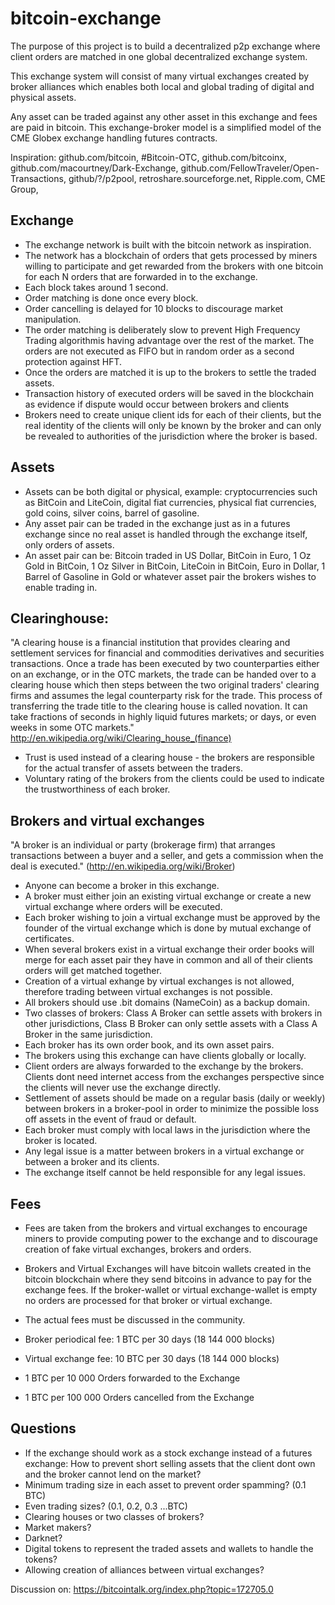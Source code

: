 bitcoin-exchange
================
The purpose of this project is to build a decentralized p2p exchange where client orders are matched in one global decentralized exchange system.

This exchange system will consist of many virtual exchanges created by broker alliances which enables both local and global trading of digital and physical assets.

Any asset can be traded against any other asset in this exchange and fees are paid in bitcoin.
This exchange-broker model is a simplified model of the CME Globex exchange handling futures contracts.

Inspiration: github.com/bitcoin, #Bitcoin-OTC, github.com/bitcoinx, github.com/macourtney/Dark-Exchange, github.com/FellowTraveler/Open-Transactions, github/?/p2pool, 
retroshare.sourceforge.net, Ripple.com, CME Group, 


## Exchange
* The exchange network is built with the bitcoin network as inspiration. 
* The network has a blockchain of orders that gets processed by miners willing to participate and get rewarded 
from the brokers with one bitcoin for each N orders that are forwarded in to the exchange. 
* Each block takes around 1 second.
* Order matching is done once every block. 
* Order cancelling is delayed for 10 blocks to discourage market manipulation.
* The order matching is deliberately slow to prevent High Frequency Trading algorithmis having advantage over the rest of the market. The orders are not executed as FIFO but in random order as a second protection against HFT. 
* Once the orders are matched it is up to the brokers to settle the traded assets.
* Transaction history of executed orders will be saved in the blockchain as evidence if dispute would occur between brokers and clients
* Brokers need to create unique client ids for each of their clients, but the real identity of the clients will only be known by the broker and can only be revealed to authorities of the jurisdiction where the broker is based.

## Assets
* Assets can be both digital or physical, example: cryptocurrencies such as BitCoin and LiteCoin, digital fiat currencies, physical fiat currencies, gold coins, silver coins, barrel of gasoline.
* Any asset pair can be traded in the exchange just as in a futures exchange since no real asset is handled through the exchange itself, only orders of assets. 
* An asset pair can be: Bitcoin traded in US Dollar, BitCoin in Euro, 1 Oz Gold in BitCoin, 1 Oz Silver in BitCoin, LiteCoin in BitCoin, Euro in Dollar, 1 Barrel of Gasoline in Gold or whatever asset pair the brokers wishes to enable trading in.


## Clearinghouse:
"A clearing house is a financial institution that provides clearing and settlement services for financial and commodities derivatives and securities transactions. 
Once a trade has been executed by two counterparties either on an exchange, or in the OTC markets, the trade can be handed over to a clearing house which then steps between the two original traders' clearing firms and assumes the legal counterparty risk for the trade. This process of transferring the trade title to the clearing house is called novation. It can take fractions of seconds in highly liquid futures markets; or days, or even weeks in some OTC markets."
http://en.wikipedia.org/wiki/Clearing_house_(finance)
* Trust is used instead of a clearing house - the brokers are responsible for the actual transfer of assets between the traders. 
* Voluntary rating of the brokers from the clients could be used to indicate the trustworthiness of each broker.

## Brokers and virtual exchanges
"A broker is an individual or party (brokerage firm) that arranges transactions between a buyer and a seller, and gets a commission when the deal is  executed." (http://en.wikipedia.org/wiki/Broker)
* Anyone can become a broker in this exchange.
* A broker must either join an existing virtual exchange or create a new virtual exchange where orders will be executed. 
* Each broker wishing to join a virtual exchange must be approved by the founder of the virtual exchange which is done by mutual exchange of certificates.
* When several brokers exist in a virtual exchange their order books will merge for each asset pair they have in common and all of their clients orders will get matched together.
* Creation of a virtual exhange by virtual exchanges is not allowed, therefore trading between virtual exchanges is not possible. 
* All brokers should use .bit domains (NameCoin) as a backup domain.
* Two classes of brokers: Class A Broker can settle assets with brokers in other jurisdictions, Class B Broker can only settle assets with a Class A Broker in the same jurisdiction.
* Each broker has its own order book, and its own asset pairs.
* The brokers using this exchange can have clients globally or locally.
* Client orders are always forwarded to the exchange by the brokers. Clients dont need internet access 
from the exchanges perspective since the clients will never use the exchange directly. 
* Settlement of assets should be made on a regular basis (daily or weekly) between brokers in a broker-pool in order to minimize the possible loss off assets in
the event of fraud or default.
* Each broker must comply with local laws in the jurisdiction where the broker is located. 
* Any legal issue is a matter between brokers in a virtual exchange or between a broker and its clients.
* The exchange itself cannot be held responsible for any legal issues.

## Fees
* Fees are taken from the brokers and virtual exchanges to encourage miners to provide computing power to the exchange and to discourage creation of fake virtual exchanges, brokers and orders. 
* Brokers and Virtual Exchanges will have bitcoin wallets created in the bitcoin blockchain where they send bitcoins in advance to pay for the exchange fees. If the broker-wallet or virtual exchange-wallet is empty no orders are processed for that broker or virtual exchange.
* The actual fees must be discussed in the community.

* Broker periodical fee: 1 BTC per 30 days (18 144 000 blocks)
* Virtual exchange fee: 10 BTC per 30 days (18 144 000 blocks)
* 1 BTC per 10 000 Orders forwarded to the Exchange
* 1 BTC per 100 000 Orders cancelled from the Exchange  

## Questions
* If the exchange should work as a stock exchange instead of a futures exchange: How to prevent short selling assets that the client dont own and the broker cannot lend on the market?
* Minimum trading size in each asset to prevent order spamming? (0.1 BTC)
* Even trading sizes? (0.1, 0.2, 0.3 ...BTC)
* Clearing houses or two classes of brokers? 
* Market makers?
* Darknet?
* Digital tokens to represent the traded assets and wallets to handle the tokens?
* Allowing creation of alliances between virtual exchanges?

Discussion on: https://bitcointalk.org/index.php?topic=172705.0
